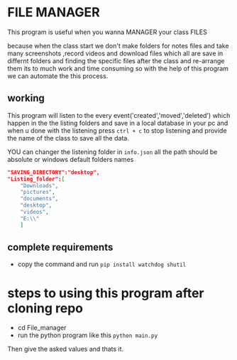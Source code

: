 # FILE MANAGER
This program is useful when you wanna MANAGER your class FILES 

because when the class start we don't make folders for notes files and take many screenshots ,record videos and download files  which all are save in differnt folders and finding the specific files after the class and re-arrange them its to much work and time consuming so with the help of this program we can automate the this process.

## working 
This program will listen to the every event('created','moved','deleted') which happen in the the listing folders and save in a local database in your pc and when u done with the listening press `ctrl + c` to stop listening and provide the name of the class to save all the data.
 
YOU can changer the listening folder in `info.json` all the path should be absolute or windows default folders names
```info.json
"SAVING_DIRECTORY":"desktop",
"Listing_folder":[
    "Downloads",
    "pictures",
    "documents",
    "desktop",
    "videos",
    "E:\\"
    ]
```
## complete requirements
  - copy the command and run `pip install watchdog shutil`

# steps to using this program after cloning repo
  - cd File_manager
  - run the python program like this `python main.py` 

Then give the asked values and thats it.